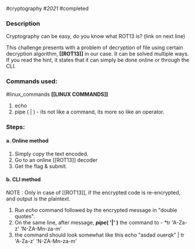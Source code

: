 #cryptography  #_2021_ #completed 
### Description

Cryptography can be easy, do you know what ROT13 is? (link on next line)

This challenge presents with a problem of decryption of file using certain decryption algorithm, **[[ROT13]]** in our case. It can be solved multiple ways. If you read the hint, it states that it can simply be done online or through the CLI.

### Commands used:
#linux_commands  **[[LINUX COMMANDS]]**
1. echo
2. pipe ( | ) - its not like a command, its more so like an operator.

### Steps:
#### a. Online method
1. Simply copy the text encoded.
2. Go to an online [[ROT13]] decoder
3. Get the flag & submit.

#### b. CLI method
NOTE : Only in case of [[ROT13]], if the encrypted code is re-encrypted, and output is the plaintext.
1. Run *echo* command followed by the encrypted message in "double quotes".
2. On the same line, after message, ***pipe*( '|' )** the command to -  *tr 'A-Za-z' 'N-ZA-Mn-za-m' 
3. the command should look somewhat like this
	echo "asdad ouerqk" | tr 'A-Za-z' 'N-ZA-Mn-za-m'